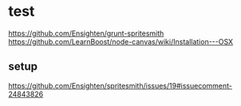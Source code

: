 test
====

https://github.com/Ensighten/grunt-spritesmith
https://github.com/LearnBoost/node-canvas/wiki/Installation---OSX

setup
-------
https://github.com/Ensighten/spritesmith/issues/19#issuecomment-24843826

